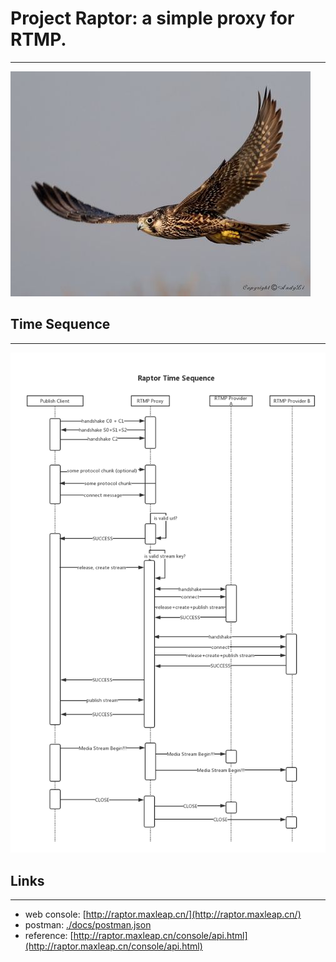 # Project Raptor: a simple proxy for RTMP.
----------------------------------
![raptor](docs/raptor.jpg "raptor")

## Time Sequence
----------------------------------
![time sequence diagram.](docs/timeseq.png "time sequence")

## Links
--------------------------------------------
- web console: [http://raptor.maxleap.cn/](http://raptor.maxleap.cn/)
- postman: [./docs/postman.json](./docs/postman.json)
- reference: [http://raptor.maxleap.cn/console/api.html](http://raptor.maxleap.cn/console/api.html)
